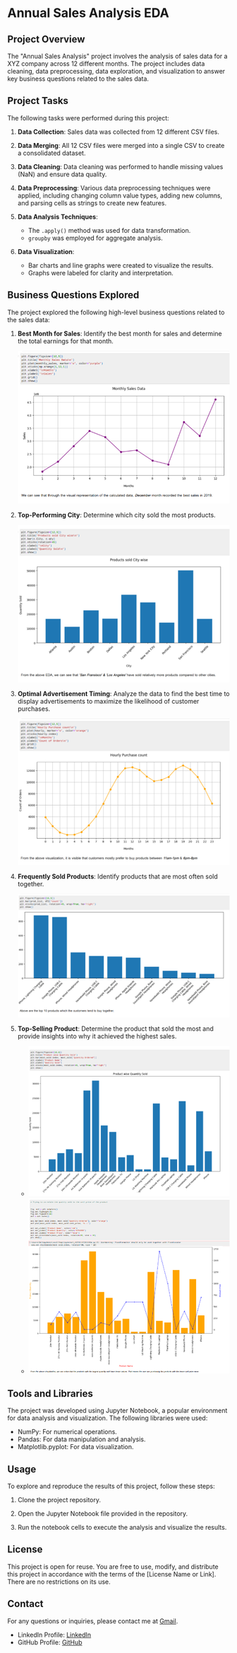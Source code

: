 # Annual Sales Analysis EDA

## Project Overview

The "Annual Sales Analysis" project involves the analysis of sales data for a XYZ company across 12 different months. The project includes data cleaning, data preprocessing, data exploration, and visualization to answer key business questions related to the sales data.

## Project Tasks

The following tasks were performed during this project:

1. **Data Collection**: Sales data was collected from 12 different CSV files.

2. **Data Merging**: All 12 CSV files were merged into a single CSV to create a consolidated dataset.

3. **Data Cleaning**: Data cleaning was performed to handle missing values (NaN) and ensure data quality.

4. **Data Preprocessing**: Various data preprocessing techniques were applied, including changing column value types, adding new columns, and parsing cells as strings to create new features.

5. **Data Analysis Techniques**:
    - The `.apply()` method was used for data transformation.
    - `groupby` was employed for aggregate analysis.
    
6. **Data Visualization**:
    - Bar charts and line graphs were created to visualize the results.
    - Graphs were labeled for clarity and interpretation.

## Business Questions Explored

The project explored the following high-level business questions related to the sales data:

1. **Best Month for Sales**: Identify the best month for sales and determine the total earnings for that month.
   
   ![Best Month for Sales](Images/Viz-Q1.PNG)

2. **Top-Performing City**: Determine which city sold the most products.
   
   ![Top-Performing City](Images/Viz-Q2.PNG)

3. **Optimal Advertisement Timing**: Analyze the data to find the best time to display advertisements to maximize the likelihood of customer purchases.
   
   ![Optimal Advertisement Timing](Images/Viz-Q3.PNG)

4. **Frequently Sold Products**: Identify products that are most often sold together.
   
   ![Frequently Sold Products](Images/Viz-Q4.PNG)

5. **Top-Selling Product**: Determine the product that sold the most and provide insights into why it achieved the highest sales.
   - ![Top-Selling Product (Bar Graph)](Images/Viz-Q5_1.PNG)
   - ![Top-Selling Product (Line Plot)](Images/Viz-Q5_2.PNG)


## Tools and Libraries

The project was developed using Jupyter Notebook, a popular environment for data analysis and visualization. The following libraries were used:

- NumPy: For numerical operations.
- Pandas: For data manipulation and analysis.
- Matplotlib.pyplot: For data visualization.

## Usage

To explore and reproduce the results of this project, follow these steps:

1. Clone the project repository.

2. Open the Jupyter Notebook file provided in the repository.

3. Run the notebook cells to execute the analysis and visualize the results.

## License

This project is open for reuse. You are free to use, modify, and distribute this project in accordance with the terms of the [License Name or Link]. There are no restrictions on its use.

## Contact

For any questions or inquiries, please contact me at [Gmail](rajeshwar10955.shinde@g,ail.com).

- LinkedIn Profile: [LinkedIn](https://www.linkedin.com/in/raj310921/)
- GitHub Profile: [GitHub](https://github.com/Raj310921)
